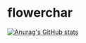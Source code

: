 # flowerchar
[![Anurag's GitHub stats](https://github-readme-stats.vercel.app/api?username=flowerchar&count_private=true&hide=contribs,prs)](https://github.com/anuraghazra/github-readme-stats&show_icons=true&theme=radical)
